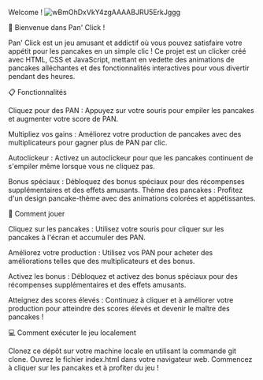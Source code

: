Welcome !
![wBmOhDxVkY4zgAAAABJRU5ErkJggg](https://github.com/WildCodeSchool-2024-02/JS-RemoteFR-P1-StackQAMP/assets/157009366/77628d34-8c8a-47af-bd3f-e8a2aabcc32f)


🥞 Bienvenue dans Pan' Click !


Pan' Click est un jeu amusant et addictif où vous pouvez satisfaire votre appétit pour les pancakes en un simple clic ! Ce projet est un clicker créé avec HTML, CSS et JavaScript, mettant en vedette des animations de pancakes alléchantes et des fonctionnalités interactives pour vous divertir pendant des heures.


📋 Fonctionnalités


Cliquez pour des PAN : Appuyez sur votre souris pour empiler les pancakes et augmenter votre score de PAN.

Multipliez vos gains : Améliorez votre production de pancakes avec des multiplicateurs pour gagner plus de PAN par clic.

Autoclickeur : Activez un autoclickeur pour que les pancakes continuent de s'empiler même lorsque vous ne cliquez pas.

Bonus spéciaux : Débloquez des bonus spéciaux pour des récompenses supplémentaires et des effets amusants.
Thème des pancakes : Profitez d'un design pancake-thème avec des animations colorées et appétissantes.


🚀 Comment jouer


Cliquez sur les pancakes : Utilisez votre souris pour cliquer sur les pancakes à l'écran et accumuler des PAN.

Améliorez votre production : Utilisez vos PAN pour acheter des améliorations telles que des multiplicateurs et des bonus.

Activez les bonus : Débloquez et activez des bonus spéciaux pour des récompenses supplémentaires et des effets amusants.

Atteignez des scores élevés : Continuez à cliquer et à améliorer votre production pour atteindre des scores élevés et devenir le maître des pancakes !


💻 Comment exécuter le jeu localement


Clonez ce dépôt sur votre machine locale en utilisant la commande git clone.
Ouvrez le fichier index.html dans votre navigateur web.
Commencez à cliquer sur les pancakes et à profiter du jeu !
